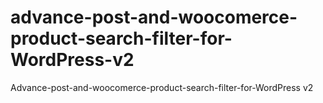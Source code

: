 # advance-post-and-woocomerce-product-search-filter-for-WordPress-v2
Advance-post-and-woocomerce-product-search-filter-for-WordPress v2
